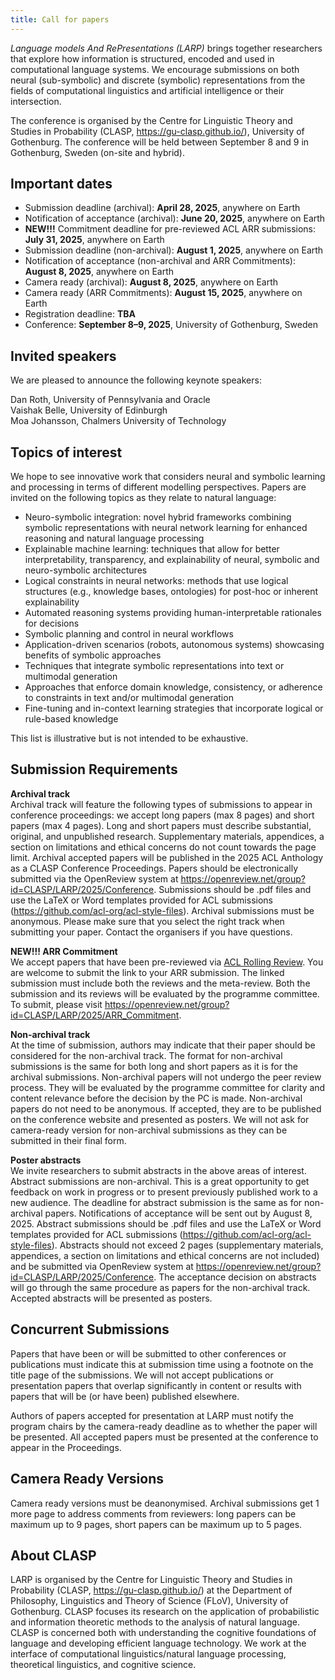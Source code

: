 ```yaml
---
title: Call for papers
---
```



*Language models And RePresentations (LARP)* brings together researchers that explore how information is structured, encoded and used in computational language systems. We encourage submissions on both neural (sub-symbolic) and discrete (symbolic) representations from the fields of computational linguistics and artificial intelligence or their intersection.

The conference is organised by the Centre for Linguistic Theory and Studies in Probability (CLASP, https://gu-clasp.github.io/), University of Gothenburg. The conference will be held between September 8 and 9 in Gothenburg, Sweden (on-site and hybrid).


Important dates
----
- Submission deadline (archival): **April 28, 2025**, anywhere on Earth
- Notification of acceptance (archival): **June 20, 2025**, anywhere on Earth
- **NEW!!!** Commitment deadline for pre-reviewed ACL ARR submissions: **July 31, 2025**, anywhere on Earth
- Submission deadline (non-archival): **August 1, 2025**, anywhere on Earth
- Notification of acceptance (non-archival and ARR Commitments): **August 8, 2025**, anywhere on Earth
- Camera ready (archival): **August 8, 2025**, anywhere on Earth
- Camera ready (ARR Commitments): **August 15, 2025**, anywhere on Earth
- Registration deadline: **TBA**
- Conference: **September 8–9, 2025**, University of Gothenburg, Sweden


Invited speakers
----
We are pleased to announce the following keynote speakers:

Dan Roth, University of Pennsylvania and Oracle  
Vaishak Belle, University of Edinburgh  
Moa Johansson, Chalmers University of Technology  


Topics of interest
----
We hope to see innovative work that considers neural and symbolic learning and processing in terms of different modelling perspectives. Papers are invited on the following topics as they relate to natural language: 

- Neuro-symbolic integration: novel hybrid frameworks combining symbolic representations with neural network learning for enhanced reasoning and natural language processing 
- Explainable machine learning: techniques that allow for better interpretability, transparency, and explainability of neural, symbolic and neuro-symbolic architectures  
- Logical constraints in neural networks: methods that use logical structures (e.g., knowledge bases, ontologies) for post-hoc or inherent explainability  
- Automated reasoning systems providing human-interpretable rationales for decisions  
- Symbolic planning and control in neural workflows    
- Application-driven scenarios (robots, autonomous systems) showcasing benefits of symbolic approaches  
- Techniques that integrate symbolic representations into text or multimodal generation  
- Approaches that enforce domain knowledge, consistency, or adherence to constraints in text and/or multimodal generation  
- Fine-tuning and in-context learning strategies that incorporate logical or rule-based knowledge  

This list is illustrative but is not intended to be exhaustive.

Submission Requirements
----

**Archival track**  
Archival track will feature the following types of submissions to appear in conference proceedings: we accept long papers (max 8 pages) and short papers (max 4 pages). Long and short papers must describe substantial, original, and unpublished research. Supplementary materials, appendices, a section on limitations and ethical concerns do not count towards the page limit. Archival accepted papers will be published in the 2025 ACL Anthology as a CLASP Conference Proceedings. Papers should be electronically submitted via the OpenReview system at <https://openreview.net/group?id=CLASP/LARP/2025/Conference>. Submissions should be .pdf files and use the LaTeX or Word templates provided for ACL submissions (<https://github.com/acl-org/acl-style-files>). Archival submissions must be anonymous. Please make sure that you select the right track when submitting your paper. Contact the organisers if you have questions.

**NEW!!! ARR Commitment**  
We accept papers that have been pre-reviewed via [ACL Rolling Review](https://aclrollingreview.org). You are welcome to submit the link to your ARR submission. The linked submission must include both the reviews and the meta-review. Both the submission and its reviews will be evaluated by the programme committee. To submit, please visit <https://openreview.net/group?id=CLASP/LARP/2025/ARR_Commitment>.

**Non-archival track**  
At the time of submission, authors may indicate that their paper should be considered for the non-archival track. The format for non-archival submissions is the same for both long and short papers as it is for the archival submissions. Non-archival papers will not undergo the peer review process. They will be evaluated by the programme committee for clarity and content relevance before the decision by the PC is made. Non-archival papers do not need to be anonymous. If accepted, they are to be published on the conference website and presented as posters. We will not ask for camera-ready version for non-archival submissions as they can be submitted in their final form.

**Poster abstracts**  
We invite researchers to submit abstracts in the above areas of interest. Abstract submissions are non-archival. This is a great opportunity to get feedback on work in progress or to present previously published work to a new audience. The deadline for abstract submission is the same as for non-archival papers. Notifications of acceptance will be sent out by August 8, 2025. Abstract submissions should be .pdf files and use the LaTeX or Word templates provided for ACL submissions (https://github.com/acl-org/acl-style-files). Abstracts should not exceed 2 pages (supplementary materials, appendices, a section on limitations and ethical concerns are not included) and be submitted via OpenReview system at <https://openreview.net/group?id=CLASP/LARP/2025/Conference>. The acceptance decision on abstracts will go through the same procedure as papers for the non-archival track. Accepted abstracts will be presented as posters.

Concurrent Submissions
----
Papers that have been or will be submitted to other conferences or publications must indicate this at submission time using a footnote on the title page of the submissions. We will not accept publications or presentation papers that overlap significantly in content or results with papers that will be (or have been) published elsewhere.

Authors of papers accepted for presentation at LARP must notify the program chairs by the camera-ready deadline as to whether the paper will be presented. All accepted papers must be presented at the conference to appear in the Proceedings.

Camera Ready Versions
----
Camera ready versions must be deanonymised. Archival submissions get 1 more page to address comments from reviewers: long papers can be maximum up to 9 pages, short papers can be maximum up to 5 pages.

About CLASP
----
LARP is organised by the Centre for Linguistic Theory and Studies in Probability (CLASP, <https://gu-clasp.github.io/>) at the Department of Philosophy, Linguistics and Theory of Science (FLoV), University of Gothenburg. CLASP focuses its research on the application of probabilistic and information theoretic methods to the analysis of natural language. CLASP is concerned both with understanding the cognitive foundations of language and developing efficient language technology. We work at the interface of computational linguistics/natural language processing, theoretical linguistics, and cognitive science.

